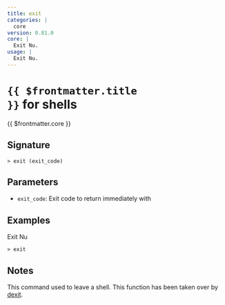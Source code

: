 ```yaml
---
title: exit
categories: |
  core
version: 0.81.0
core: |
  Exit Nu.
usage: |
  Exit Nu.
---
```


# <code>{{ $frontmatter.title }}</code> for shells

<div class='command-title'>{{ $frontmatter.core }}</div>

## Signature

```> exit (exit_code)```

## Parameters

 -  `exit_code`: Exit code to return immediately with

## Examples

Exit Nu
```shell
> exit

```

## Notes

This command used to leave a shell. This function has been taken over by [dexit](dexit.md).
